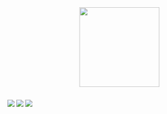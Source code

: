 <div align="center">
  <a href="https://github.com/ViniciusTellesDosSantos">
  <img height="180em" src="https://github-readme-stats.vercel.app/api/top-langs/?username=ViniciusTellesDosSantos&layout=compact&langs_count=7&theme=tokyonight"/>
</div>
  
 ## 
  
  <div> 
  <a href="https://instagram.com/viniciustelles0" target="_blank"><img src="https://img.shields.io/badge/-Instagram-%23E4405F?style=for-the-badge&logo=instagram&logoColor=white" target="_blank"></a>
  <a href = "mailto:viniciustelles00@gmail.com"><img src="https://img.shields.io/badge/-Gmail-%23333?style=for-the-badge&logo=gmail&logoColor=white" target="_blank"></a>
  <a href="https://www.linkedin.com/in/vin%C3%ADcius-telles-46877b1aa/" target="_blank"><img src="https://img.shields.io/badge/-LinkedIn-%230077B5?style=for-the-badge&logo=linkedin&logoColor=white" target="_blank"></a> 
</div>
  
  ##

